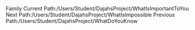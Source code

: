 Family
Current 
Path:/Users/Student/DajahsProject/WhatIsImportantToYou
Next Path:/Users/Student/DajahsProject/WhatIsImpossible
Previous Path:/Users/Student/DajahsProject/WhatDoYouKnow

